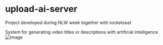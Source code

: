 # upload-ai-server

Project developed during NLW week together with rocketseat

System for generating video titles or descriptions with artificial intelligence
![image](https://github.com/Dev-Pedrosv/upload-ai-server/assets/82785683/8ff6cd08-a17a-4532-af06-8dd131f70ab7)
